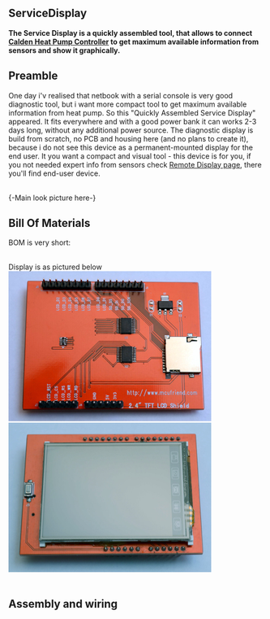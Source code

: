 ## ServiceDisplay

<b>The Service Display is a quickly assembled tool, that allows to connect [Calden Heat Pump Controller](https://github.com/openhp/HeatPumpController/) to get maximum available information from sensors and show it graphically.</b>

## Preamble
One day i'v realised that netbook with a serial console is very good diagnostic tool, but i want more compact tool to get maximum available information from heat pump. So this "Quickly Assembled Service Display" appeared. It fits everywhere and with a good power bank it can works 2-3 days long, without any additional power source. The diagnostic display is build from scratch, no PCB and housing here (and no plans to create it), because i do not see this device as a permanent-mounted display for the end user. It you want a compact and visual tool - this device is for you, if you not needed expert info from sensors check [Remote Display page](https://github.com/openhp/Display/), there you'll find end-user device.<br><br>

{-Main look picture here-}

## Bill Of Materials
BOM is very short:
<br><br>

Display is as pictured below
<img src="./m_tft_photo_back.jpg" width="400"><img src="./m_tft_photo_front.jpg" width="400"><br><br>

## Assembly and wiring



